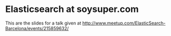 # Elasticsearch at soysuper.com

This are the slides for a talk given at 
http://www.meetup.com/ElasticSearch-Barcelona/events/215859632/

